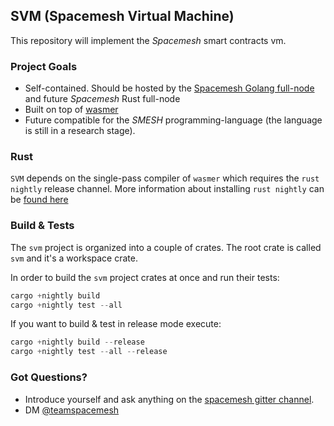 ## SVM (Spacemesh Virtual Machine)

This repository will implement the _Spacemesh_ smart contracts vm.


### Project Goals
* Self-contained. Should be hosted by the [Spacemesh Golang full-node](https://github.com/spacemeshos/go-spacemesh) and future _Spacemesh_ Rust full-node
* Built on top of [wasmer](https://wasmer.io)
* Future compatible for the _SMESH_ programming-language (the language is still in a research stage).


### Rust
`SVM` depends on the single-pass compiler of `wasmer` which requires the `rust nightly` release channel.
More information about installing `rust nightly` can be [found here](https://doc.rust-lang.org/1.2.0/book/nightly-rust.html)


### Build & Tests
The `svm` project is organized into a couple of crates.
The root crate is called `svm` and it's a workspace crate.

In order to build the `svm` project crates at once and run their tests:
```rust
cargo +nightly build
cargo +nightly test --all
```

If you want to build & test in release mode execute:
```rust
cargo +nightly build --release
cargo +nightly test --all --release
```


### Got Questions?
- Introduce yourself and ask anything on the [spacemesh gitter channel](https://gitter.im/spacemesh-os/Lobby).
- DM [@teamspacemesh](https://twitter.com/teamspacemesh)
